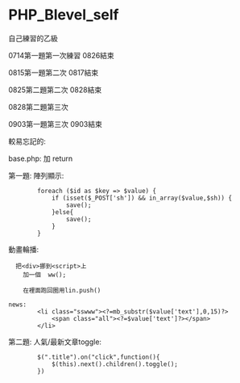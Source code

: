 # PHP_Blevel_self
自己練習的乙級



0714第一題第一次練習
0826結束


0815第一題第二次
0817結束

0825第二題第二次
0828結束

0828第二題第三次


0903第一題第三次
0903結束

較易忘記的:

base.php:
加 return


第一題:
    陣列顯示:
    
            foreach ($id as $key => $value) {
                if (isset($_POST['sh']) && in_array($value,$sh)) {
                    save(); 
                }else{
                    save();
                }
            }
            
   動畫輪播:
   
      把<div>挪到<script>上
        加一個  ww();
        
        在裡面跑回圈用lin.push()
        
    news:
            <li class="sswww"><?=mb_substr($value['text'],0,15)?>
                <span class="all"><?=$value['text']?></span>
            </li>
        
第二題:
    人氣/最新文章toggle:

            $(".title").on("click",function(){
                $(this).next().children().toggle();
            })


    